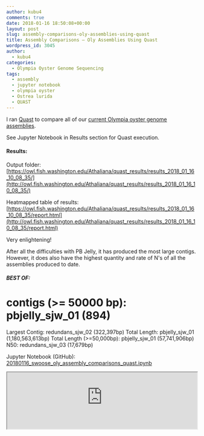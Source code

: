 ```yaml
---
author: kubu4
comments: true
date: 2018-01-16 18:50:08+00:00
layout: post
slug: assembly-comparisons-oly-assemblies-using-quast
title: Assembly Comparisons – Oly Assemblies Using Quast
wordpress_id: 3045
author:
  - kubu4
categories:
  - Olympia Oyster Genome Sequencing
tags:
  - assembly
  - jupyter notebook
  - olympia oyster
  - Ostrea lurida
  - QUAST
---
```


I ran [Quast](https://quast.sourceforge.net/quast.html) to compare all of our [current Olympia oyster genome assemblies](https://github.com/RobertsLab/project-olympia.oyster-genomic/wiki/Genome-Assemblies/8f8c0a46e4f0c15db5174d11f024c4f6dabf3170).

See Jupyter Notebook in Results section for Quast execution.



#### Results:



Output folder: [https://owl.fish.washington.edu/Athaliana/quast_results/results_2018_01_16_10_08_35/](http://owl.fish.washington.edu/Athaliana/quast_results/results_2018_01_16_10_08_35/)

Heatmapped table of results: [https://owl.fish.washington.edu/Athaliana/quast_results/results_2018_01_16_10_08_35/report.html](http://owl.fish.washington.edu/Athaliana/quast_results/results_2018_01_16_10_08_35/report.html)

Very enlightening!

After all the difficulties with PB Jelly, it has produced the most large contigs. However, it does also have the highest quantity and rate of N's of all the assemblies produced to date.



##### BEST OF:



# contigs (>= 50000 bp): pbjelly_sjw_01 (894)
Largest Contig: redundans_sjw_02 (322,397bp)
Total Length: pbjelly_sjw_01 (1,180,563,613bp)
Total Length (>=50,000bp): pbjelly_sjw_01 (57,741,906bp)
N50: redundans_sjw_03 (17,679bp)

Jupyter Notebook (GitHub): [20180116_swoose_oly_assembly_comparisons_quast.ipynb](https://github.com/sr320/LabDocs/blob/master/jupyter_nbs/sam/20180116_swoose_oly_assembly_comparisons_quast.ipynb)

<iframe src="https://render.githubusercontent.com/view/ipynb?commit=111eb149014b1a3203ba67bcb00a35c6f118f2dc&enc;_url=68747470733a2f2f7261772e67697468756275736572636f6e74656e742e636f6d2f73723332302f4c6162446f63732f313131656231343930313462316133323033626136376263623030613335633666313138663264632f6a7570797465725f6e62732f73616d2f32303138303131365f73776f6f73655f6f6c795f617373656d626c795f636f6d70617269736f6e735f71756173742e6970796e62&nwo;=sr320%2FLabDocs&path;=jupyter_nbs%2Fsam%2F20180116_swoose_oly_assembly_comparisons_quast.ipynb&repository;_id=13746500&repository;_type=Repository#2f75a41a-a3f6-4a2a-bae1-dfa4454611e7" width="100%" same_height_as="window" scrolling="yes"></iframe>
